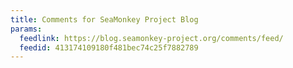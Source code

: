 ```yaml
---
title: Comments for SeaMonkey Project Blog
params:
  feedlink: https://blog.seamonkey-project.org/comments/feed/
  feedid: 413174109180f481bec74c25f7882789
---
```

